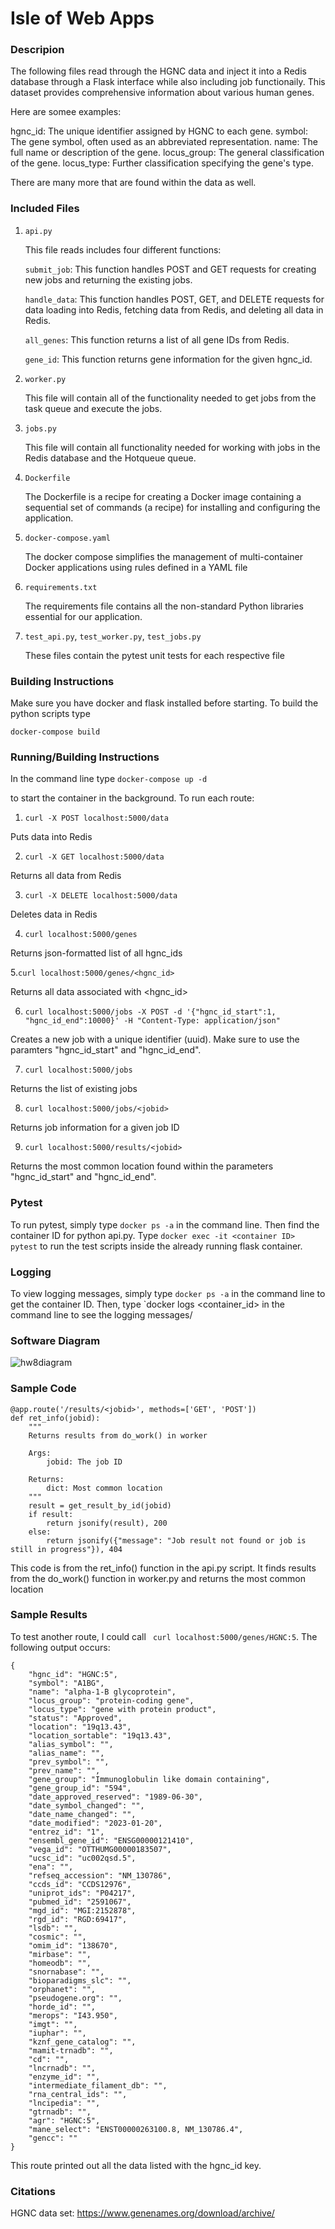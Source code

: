 # Isle of Web Apps
### Descripion
The following files read through the HGNC data and inject it into a Redis database through a Flask interface while also including job functionaily. This dataset provides comprehensive information about various human genes.

Here are somee examples:

hgnc_id: The unique identifier assigned by HGNC to each gene.
symbol: The gene symbol, often used as an abbreviated representation.
name: The full name or description of the gene.
locus_group: The general classification of the gene.
locus_type: Further classification specifying the gene's type.

There are many more that are found within the data as well.

### Included Files
1. `api.py`

   This file reads includes four different functions:

    `submit_job`: This function handles POST and GET requests for creating new jobs and returning the existing jobs.
   
   `handle_data`: This function handles POST, GET, and DELETE requests for data loading into Redis, fetching data from Redis, and deleting all data in Redis.
   
   `all_genes`: This function returns a list of all gene IDs from Redis.

   `gene_id`: This function returns gene information for the given hgnc_id.
   
2. `worker.py`

    This file will contain all of the functionality needed to get jobs from the task queue and execute the jobs.
3. `jobs.py`

    This file will contain all functionality needed for working with jobs in the Redis database and the Hotqueue queue.
4. `Dockerfile`
   
    The Dockerfile is a recipe for creating a Docker image containing a sequential set of commands (a recipe) for installing and configuring the application.
5. `docker-compose.yaml`

    The docker compose simplifies the management of multi-container Docker applications using rules defined in a YAML file

6. `requirements.txt`

    The requirements file contains all the non-standard Python libraries essential for our application.

7. `test_api.py`, `test_worker.py`, `test_jobs.py`

    These files contain the pytest unit tests for each respective file
### Building Instructions
Make sure you have docker and flask installed before starting. To build the python scripts type

`docker-compose build`

### Running/Building Instructions
In the command line type
`docker-compose up -d`

to start the container in the background.
To run each route:
1. `curl -X POST localhost:5000/data`

Puts data into Redis

2. `curl -X GET localhost:5000/data`

Returns all data from Redis

3. `curl -X DELETE localhost:5000/data`

Deletes data in Redis

4. `curl localhost:5000/genes`

Returns json-formatted list of all hgnc_ids

5.`curl localhost:5000/genes/<hgnc_id>`

Returns all data associated with <hgnc_id>

6. `curl localhost:5000/jobs -X POST -d '{"hgnc_id_start":1, "hgnc_id_end":10000}' -H "Content-Type: application/json"`

Creates a new job with a unique identifier (uuid). Make sure to use the paramters "hgnc_id_start" and "hgnc_id_end".

7. `curl localhost:5000/jobs`

Returns the list of existing jobs

8. `curl localhost:5000/jobs/<jobid>`

Returns job information for a given job ID

9. `curl localhost:5000/results/<jobid>`

Returns the most common location found within the parameters "hgnc_id_start" and "hgnc_id_end".

### Pytest
To run pytest, simply type  `docker ps -a` in the command line. Then find the container ID for python api.py. Type `docker exec -it <container ID> pytest` to run the test scripts inside the already running flask container.

### Logging
To view logging messages, simply type  `docker ps -a` in the command line to get the container ID. Then, type `docker logs <container_id> in the command line to see the logging messages/
### Software Diagram
![hw8diagram](https://github.com/rheasamuel12/coe332-rheasamuel/assets/143050090/168a8b16-7782-41a2-aa2f-27def48858ae)
### Sample Code
```
@app.route('/results/<jobid>', methods=['GET', 'POST'])
def ret_info(jobid):
    """
    Returns results from do_work() in worker
    
    Args:
        jobid: The job ID 
    
    Returns:
        dict: Most common location 
    """
    result = get_result_by_id(jobid)
    if result:
        return jsonify(result), 200
    else:
        return jsonify({"message": "Job result not found or job is still in progress"}), 404
```
This code is from the ret_info() function in the api.py script. It finds results from the do_work() function in worker.py and returns the most common location

### Sample Results

To test another route, I could call ` curl localhost:5000/genes/HGNC:5`. The following output occurs:
```
{
    "hgnc_id": "HGNC:5",
    "symbol": "A1BG",
    "name": "alpha-1-B glycoprotein",
    "locus_group": "protein-coding gene",
    "locus_type": "gene with protein product",
    "status": "Approved",
    "location": "19q13.43",
    "location_sortable": "19q13.43",
    "alias_symbol": "",
    "alias_name": "",
    "prev_symbol": "",
    "prev_name": "",
    "gene_group": "Immunoglobulin like domain containing",
    "gene_group_id": "594",
    "date_approved_reserved": "1989-06-30",
    "date_symbol_changed": "",
    "date_name_changed": "",
    "date_modified": "2023-01-20",
    "entrez_id": "1",
    "ensembl_gene_id": "ENSG00000121410",
    "vega_id": "OTTHUMG00000183507",
    "ucsc_id": "uc002qsd.5",
    "ena": "",
    "refseq_accession": "NM_130786",
    "ccds_id": "CCDS12976",
    "uniprot_ids": "P04217",
    "pubmed_id": "2591067",
    "mgd_id": "MGI:2152878",
    "rgd_id": "RGD:69417",
    "lsdb": "",
    "cosmic": "",
    "omim_id": "138670",
    "mirbase": "",
    "homeodb": "",
    "snornabase": "",
    "bioparadigms_slc": "",
    "orphanet": "",
    "pseudogene.org": "",
    "horde_id": "",
    "merops": "I43.950",
    "imgt": "",
    "iuphar": "",
    "kznf_gene_catalog": "",
    "mamit-trnadb": "",
    "cd": "",
    "lncrnadb": "",
    "enzyme_id": "",
    "intermediate_filament_db": "",
    "rna_central_ids": "",
    "lncipedia": "",
    "gtrnadb": "",
    "agr": "HGNC:5",
    "mane_select": "ENST00000263100.8, NM_130786.4",
    "gencc": ""
}
```

This route printed out all the data listed with the hgnc_id key.

### Citations
HGNC data set: https://www.genenames.org/download/archive/
